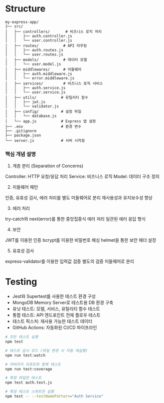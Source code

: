 # Structure
```base
my-express-app/
├── src/
│   ├── controllers/       # 비즈니스 로직 처리
│   │   ├── auth.controller.js
│   │   └── user.controller.js
│   ├── routes/           # API 라우팅
│   │   ├── auth.routes.js
│   │   └── user.routes.js
│   ├── models/           # 데이터 모델
│   │   └── user.model.js
│   ├── middlewares/      # 미들웨어
│   │   ├── auth.middleware.js
│   │   └── error.middleware.js
│   ├── services/         # 비즈니스 로직 서비스
│   │   ├── auth.service.js
│   │   └── user.service.js
│   ├── utils/           # 유틸리티 함수
│   │   ├── jwt.js
│   │   └── validator.js
│   ├── config/          # 설정 파일
│   │   └── database.js
│   └── app.js           # Express 앱 설정
├── .env                 # 환경 변수
├── .gitignore
├── package.json
└── server.js            # 서버 시작점
```

### 핵심 개념 설명
1. 계층 분리 (Separation of Concerns)

Controller: HTTP 요청/응답 처리
Service: 비즈니스 로직
Model: 데이터 구조 정의

2. 미들웨어 패턴

인증, 유효성 검사, 에러 처리를 별도 미들웨어로 분리
재사용성과 유지보수성 향상

3. 에러 처리

try-catch와 next(error)를 통한 중앙집중식 에러 처리
일관된 에러 응답 형식

4. 보안

JWT를 이용한 인증
bcrypt를 이용한 비밀번호 해싱
helmet을 통한 보안 헤더 설정

5. 유효성 검사

express-validator를 이용한 입력값 검증
별도의 검증 미들웨어로 분리

# Testing
- Jest와 Supertest를 사용한 테스트 환경 구성
- MongoDB Memory Server로 테스트용 DB 환경 구축
- 유닛 테스트: 모델, 서비스, 유틸리티 함수 테스트
- 통합 테스트: API 엔드포인트 전체 플로우 테스트
- 테스트 픽스처: 재사용 가능한 테스트 데이터
- GitHub Actions: 자동화된 CI/CD 파이프라인
```bash
# 모든 테스트 실행
npm test

# 테스트 감시 모드 (파일 변경 시 자동 재실행)
npm run test:watch

# 커버리지 리포트와 함께 테스트
npm run test:coverage

# 특정 파일만 테스트
npm test auth.test.js

# 특정 테스트 스위트만 실행
npm test -- --testNamePattern="Auth Service"
```